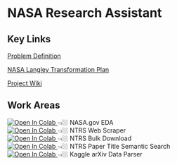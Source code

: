 # NASA Research Assistant

## Key Links

[Problem Definition](https://www.drivendata.org/competitions/252/ai-research-assistants/page/779/)

[NASA Langley Transformation Plan](https://ntrs.nasa.gov/api/citations/20230007724/downloads/NASA-TM-20230007724.pdf)

[Project Wiki](https://github.com/nickmccarty/nasa-research-assistant/wiki/About)

## Work Areas

<a href="https://colab.research.google.com/drive/1vBhBIT0RadiGgRQlAhCGQMjJMC4wMsMG?usp=sharing#offline=true&sandboxMode=true">
   <img src="https://colab.research.google.com/assets/colab-badge.svg" alt="Open In Colab"/>
</a> 👈🏼 NASA.gov EDA

<br>

<a href="https://colab.research.google.com/drive/1lDXjpJzzxcLEtgHWAgmERK6Ntpnqce2u?usp=sharing#offline=true&sandboxMode=true">
   <img src="https://colab.research.google.com/assets/colab-badge.svg" alt="Open In Colab"/>
</a> 👈🏼 NTRS Web Scraper

<br>

<a href="https://colab.research.google.com/drive/1t2po6n7rRSBA1qhvV5o9q6HGB7xkND99?usp=sharing#offline=true&sandboxMode=true">
   <img src="https://colab.research.google.com/assets/colab-badge.svg" alt="Open In Colab"/>
</a> 👈🏼 NTRS Bulk Download

<br>

<a href="https://colab.research.google.com/drive/1GUljuU58SovzkOopiQaARL6i2yMI1drO?usp=sharing#offline=true&sandboxMode=true">
   <img src="https://colab.research.google.com/assets/colab-badge.svg" alt="Open In Colab"/>
</a> 👈🏼 NTRS Paper Title Semantic Search

<br>

<a href="https://colab.research.google.com/drive/1Y5UW8m0BoJb0WgIfXewF3F4kSgStZIVq?usp=sharing#offline=true&sandboxMode=true">
   <img src="https://colab.research.google.com/assets/colab-badge.svg" alt="Open In Colab"/>
</a> 👈🏼 Kaggle arXiv Data Parser


